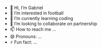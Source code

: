 - 👋 Hi, I’m Gabriel
- 👀 I’m interested in football
- 🌱 I’m currently learning coding
- 💞️ I’m looking to collaborate on partnership
- 📫 How to reach me ...
- 😄 Pronouns: ...
- ⚡ Fun fact: ...

<!---
nkem6/nkem6 is a ✨ special ✨ repository because its `README.md` (this file) appears on your GitHub profile.
You can click the Preview link to take a look at your changes.
--->
